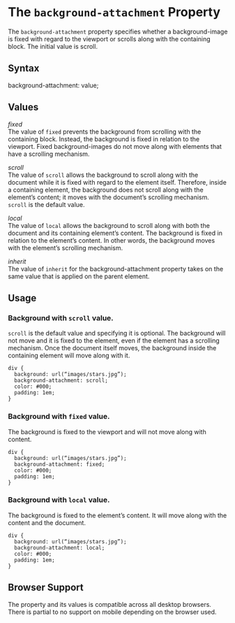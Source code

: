 # The `background-attachment` Property

The `background-attachment` property specifies whether a background-image is fixed with regard to the viewport or scrolls along with the containing block. The initial value is scroll.

## Syntax

background-attachment: value;

## Values

*fixed*  
The value of `fixed` prevents the background from scrolling with the containing block. Instead, the background is fixed in relation to the viewport. Fixed background-images do not move along with elements that have a scrolling mechanism.

*scroll*  
The value of `scroll` allows the background to scroll along with the document while it is fixed with regard to the element itself. Therefore, inside a containing element, the background does not scroll along with the element’s content; it moves with the document’s scrolling mechanism. `scroll` is the default value.

*local*  
The value of `local` allows the background to scroll along with both the document and its containing element’s content. The background is fixed in relation to the element’s content. In other words, the background moves with the element’s scrolling mechanism.

*inherit*  
The value of `inherit` for the background-attachment property takes on the same value that is applied on the parent element.

## Usage

### Background with `scroll` value. 
`scroll` is the default value and specifying it is optional. The background will not move and it is fixed to the element, even if the element has a scrolling mechanism. Once the document itself moves, the background inside the containing element will move along with it.

	div {
	  background: url(“images/stars.jpg”);
	  background-attachment: scroll;
	  color: #000;
	  padding: 1em;
	}

### Background with `fixed` value. 
The background is fixed to the viewport and will not move along with content.

	div {
	  background: url(“images/stars.jpg”);
	  background-attachment: fixed;
	  color: #000;
	  padding: 1em;
	}

### Background with `local` value. 
The background is fixed to the element’s content. It will move along with the content and the document.

	div {
	  background: url(“images/stars.jpg”);
	  background-attachment: local;
	  color: #000;
	  padding: 1em;
	}

## Browser Support

The property and its values is compatible across all desktop browsers. There is partial to no support on mobile depending on the browser used.
